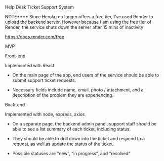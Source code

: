 Help Desk Ticket Support System

NOTE\*\*\*\*
Since Heroku no longer offers a free tier, I've used Render to upload the backend server. However because I am using the free tier of Render, the service shuts down the server after 15 mins of inactivity

https://docs.render.com/free

MVP

Front-end

Implemented with React

- On the main page of the app, end users of the service should be able to submit support
  ticket requests.

- Necessary fields include name, email, photo / attachment, and a
  description of the problem they are experiencing.

Back-end

Implemented with node, express, axios

- On a separate page, the backend admin panel, support staff should be able to see a list
  summary of each ticket, including status.

- They should be able to drill down into the ticket and respond to a request, as well as update the status of the ticket.

- Possible statuses are “new”, “in progress”, and “resolved”
